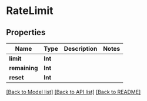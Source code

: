 # RateLimit

## Properties
Name | Type | Description | Notes
------------ | ------------- | ------------- | -------------
**limit** | **Int** |  | 
**remaining** | **Int** |  | 
**reset** | **Int** |  | 

[[Back to Model list]](../README.md#documentation-for-models) [[Back to API list]](../README.md#documentation-for-api-endpoints) [[Back to README]](../README.md)



